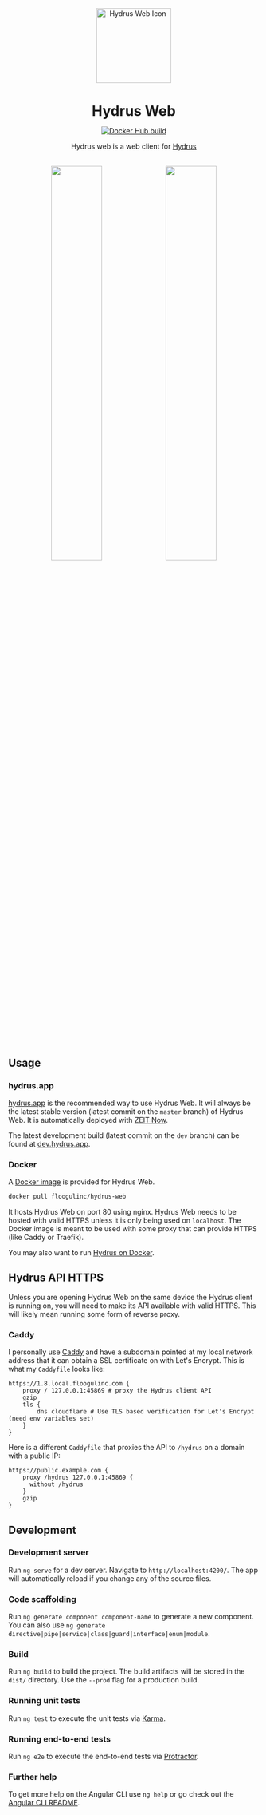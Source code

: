 <div align="center">
<img src="https://raw.githubusercontent.com/floogulinc/hydrus-web/master/src/assets/icon.svg?sanitize=true" alt="Hydrus Web Icon" width="150"/>
<h1 style="border-bottom: 0px; margin-bottom: 0px"> Hydrus Web </h1>

[![Docker Hub build](https://img.shields.io/docker/cloud/build/floogulinc/hydrus-web.svg)](https://hub.docker.com/r/floogulinc/hydrus-web/)

Hydrus web is a web client for [Hydrus](https://hydrusnetwork.github.io/hydrus/)

</div>
<div align="center">
<br>
<img src="https://i.vgy.me/wkx8qQ.png" width="45%" />
<img src="https://i.vgy.me/8aMaai.png" width="45%" />

</div>

## Usage

### hydrus.app

[hydrus.app](https://hydrus.app/) is the recommended way to use Hydrus Web. It will always be the latest stable version (latest commit on the `master` branch) of Hydrus Web. It is automatically deployed with [ZEIT Now](https://zeit.co/).

The latest development build (latest commit on the `dev` branch) can be found at [dev.hydrus.app](https://dev.hydrus.app/).

### Docker

A [Docker image](https://hub.docker.com/r/floogulinc/hydrus-web) is provided for Hydrus Web. 

```sh
docker pull floogulinc/hydrus-web
```

It hosts Hydrus Web on port 80 using nginx. Hydrus Web needs to be hosted with valid HTTPS unless it is only being used on `localhost`. The Docker image is meant to be used with some proxy that can provide HTTPS (like Caddy or Traefik).

You may also want to run [Hydrus on Docker](https://hub.docker.com/r/suika/hydrus).

## Hydrus API HTTPS

Unless you are opening Hydrus Web on the same device the Hydrus client is running on, you will need to make its API available with valid HTTPS. This will likely mean running some form of reverse proxy.

### Caddy

I personally use [Caddy](https://caddyserver.com/) and have a subdomain pointed at my local network address that it can obtain a SSL certificate on with Let's Encrypt. This is what my `Caddyfile` looks like:

```caddyfile
https://1.8.local.floogulinc.com {
	proxy / 127.0.0.1:45869 # proxy the Hydrus client API
	gzip
	tls {
		dns cloudflare # Use TLS based verification for Let's Encrypt (need env variables set)
	}
}
```

Here is a different `Caddyfile` that proxies the API to `/hydrus` on a domain with a public IP:

```caddyfile
https://public.example.com {
	proxy /hydrus 127.0.0.1:45869 {
      without /hydrus
    }
	gzip
}
```

## Development

### Development server

Run `ng serve` for a dev server. Navigate to `http://localhost:4200/`. The app will automatically reload if you change any of the source files.

### Code scaffolding

Run `ng generate component component-name` to generate a new component. You can also use `ng generate directive|pipe|service|class|guard|interface|enum|module`.

### Build

Run `ng build` to build the project. The build artifacts will be stored in the `dist/` directory. Use the `--prod` flag for a production build.

### Running unit tests

Run `ng test` to execute the unit tests via [Karma](https://karma-runner.github.io).

### Running end-to-end tests

Run `ng e2e` to execute the end-to-end tests via [Protractor](http://www.protractortest.org/).

### Further help

To get more help on the Angular CLI use `ng help` or go check out the [Angular CLI README](https://github.com/angular/angular-cli/blob/master/README.md).
